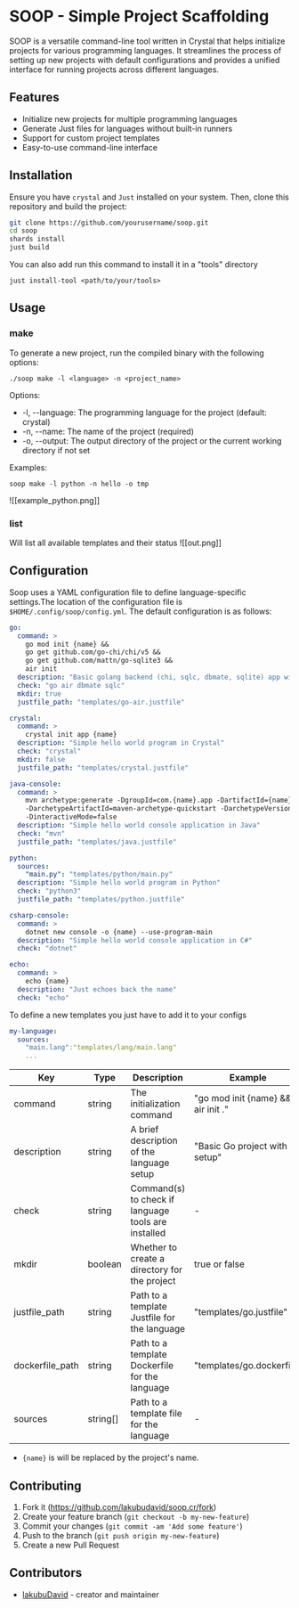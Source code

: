 # SOOP - Simple Project Scaffolding

SOOP is a versatile command-line tool written in Crystal that helps initialize projects for various programming languages. It streamlines the process of setting up new projects with default configurations and provides a unified interface for running projects across different languages.

## Features

- Initialize new projects for multiple programming languages
- Generate Just files for languages without built-in runners
- Support for custom project templates
- Easy-to-use command-line interface

## Installation

Ensure you have `crystal` and `Just` installed on your system. Then, clone this repository and build the project:

```bash
git clone https://github.com/yourusername/soop.git
cd soop
shards install
just build
```
You can also add run this command to install it in a "tools" directory
```shell
just install-tool <path/to/your/tools>
```
## Usage
### make
To generate a new project, run the compiled binary with the following options:
```shel
./soop make -l <language> -n <project_name>
```
Options:
- -l, --language: The programming language for the project (default: crystal)
- -n, --name: The name of the project (required)
- -o, --output: The output directory of the project or the current working directory if not set

Examples:
```shell
soop make -l python -n hello -o tmp
```
![[example_python.png]]
### list
Will list all available templates and their status
![[out.png]]

## Configuration

Soop uses a YAML configuration file to define language-specific settings.The  location of the configuration file is `$HOME/.config/soop/config.yml`. 
The default configuration is as follows:
```yaml
go:
  command: >
    go mod init {name} &&
    go get github.com/go-chi/chi/v5 &&
    go get github.com/mattn/go-sqlite3 &&
    air init
  description: "Basic golang backend (chi, sqlc, dbmate, sqlite) app with hot reload (requires air, sqlc and dbmate installed)"
  check: "go air dbmate sqlc"
  mkdir: true
  justfile_path: "templates/go-air.justfile"

crystal:
  command: >
    crystal init app {name}
  description: "Simple hello world program in Crystal"
  check: "crystal"
  mkdir: false
  justfile_path: "templates/crystal.justfile"

java-console:
  command: >
    mvn archetype:generate -DgroupId=com.{name}.app -DartifactId={name}
    -DarchetypeArtifactId=maven-archetype-quickstart -DarchetypeVersion=1.5
    -DinteractiveMode=false
  description: "Simple hello world console application in Java"
  check: "mvn"
  justfile_path: "templates/java.justfile"

python:
  sources:
    "main.py": "templates/python/main.py"
  description: "Simple hello world program in Python"
  check: "python3"
  justfile_path: "templates/python.justfile"

csharp-console:
  command: >
    dotnet new console -o {name} --use-program-main
  description: "Simple hello world console application in C#"
  check: "dotnet"

echo:
  command: >
    echo {name}
  description: "Just echoes back the name"
  check: "echo"
```

To define a new templates you just have to add it to your configs
```yaml
my-language:
  sources:
    "main.lang":"templates/lang/main.lang"
    ...
```

|Key |Type  |Description | Example |
|----|------|------------|---------|
|command|string|The initialization command  | "go mod init {name} && air init ." |
|description|string|A brief description of the language setup|"Basic Go project with air setup"|
|check|string|Command(s) to check if language tools are installed| - |
|mkdir|boolean|Whether to create a directory for the project| true or false |
|justfile_path|string|Path to a template Justfile for the language|"templates/go.justfile"|
|dockerfile_path|string|Path to a template Dockerfile for the language|"templates/go.dockerfile"|
|sources|string[]|Path to a template file for the language| - |

- `{name}` is will be replaced by the project's name.

## Contributing

1. Fork it (<https://github.com/lakubudavid/soop.cr/fork>)
2. Create your feature branch (`git checkout -b my-new-feature`)
3. Commit your changes (`git commit -am 'Add some feature'`)
4. Push to the branch (`git push origin my-new-feature`)
5. Create a new Pull Request

## Contributors

- [lakubuDavid](https://github.com/your-github-user) - creator and maintainer
